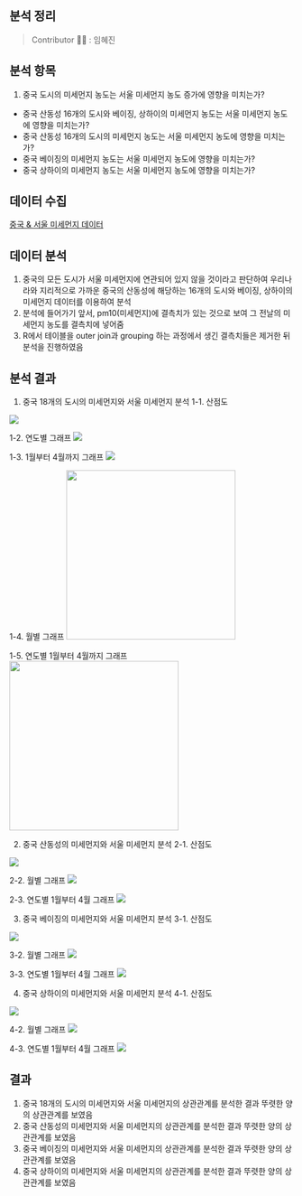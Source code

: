 분석 정리
------------------
> Contributor 👩‍💻 : 임혜진


분석 항목
-------------------
1. 중국 도시의 미세먼지 농도는 서울 미세먼지 농도 증가에 영향을 미치는가? 
  * 중국 산동성 16개의 도시와 베이징, 상하이의 미세먼지 농도는 서울 미세먼지 농도에 영향을 미치는가?
  * 중국 산동성 16개의 도시의 미세먼지 농도는 서울 미세먼지 농도에 영향을 미치는가?
  * 중국 베이징의 미세먼지 농도는 서울 미세먼지 농도에 영향을 미치는가?
  * 중국 상하이의 미세먼지 농도는 서울 미세먼지 농도에 영향을 미치는가?


데이터 수집
--------------------
[중국 & 서울 미세먼지 데이터](https://aqicn.org/data-platform/register/kr/)


데이터 분석
--------------------
1. 중국의 모든 도시가 서울 미세먼지에 연관되어 있지 않을 것이라고 판단하여 우리나라와 지리적으로 가까운 중국의 산동성에 해당하는 16개의 도시와 베이징, 상하이의 미세먼지 데이터를 이용하여 분석
2. 분석에 들어가기 앞서, pm10(미세먼지)에 결측치가 있는 것으로 보여 그 전날의 미세먼지 농도를 결측치에 넣어줌
3. R에서 테이블을 outer join과 grouping 하는 과정에서 생긴 결측치들은 제거한 뒤 분석을 진행하였음


분석 결과
---------------------
1. 중국 18개의 도시의 미세먼지와 서울 미세먼지 분석
 1-1. 산점도
 <img src="./screenshot/correlation graph between china and korea.png"> 

 1-2. 연도별 그래프
 <img src="./screenshot/graph over 7 years.PNG">
 
 1-3. 1월부터 4월까지 그래프
 <img src="./screenshot/graph from jan to apr.PNG">

 1-4. 월별 그래프
 <img src="./screenshot/graph between china and seoul.PNG" width="300">
 
 1-5. 연도별 1월부터 4월까지 그래프
 <img src="./screenshot/graph between china and seoul from Jan to Apr.PNG" width="300">

2. 중국 산동성의 미세먼지와 서울 미세먼지 분석
 2-1. 산점도
<img src="./screenshot/correlation graph between shandong and seoul.PNG">
 
 2-2. 월별 그래프
<img src="./screenshot/graph between shandong and seoul.PNG">

 2-3. 연도별 1월부터 4월 그래프
 <img src="./screenshot/graph between shandong and seoul from Jan to Apr.PNG">

3. 중국 베이징의 미세먼지와 서울 미세먼지 분석
 3-1. 산점도
<img src="./screenshot/correlation graph between beijing and seoul.PNG">

 3-2. 월별 그래프
<img src="./screenshot/graph between beijing and seoul.PNG">

 3-3. 연도별 1월부터 4월 그래프
<img src="./screenshot/graph between beijing and seoul from Jan to Apr.PNG">

4. 중국 상하이의 미세먼지와 서울 미세먼지 분석
 4-1. 산점도
 <img src="./screenshot/correlation graph between shanghai and seoul.PNG">

 4-2. 월별 그래프
 <img src="./screenshot/graph between shanghai and seoul.PNG">
 
 4-3. 연도별 1월부터 4월 그래프
 <img src="./screenshot/graph between shanghai and seoul for Jan to Apr.PNG">


결과
------------------------
1. 중국 18개의 도시의 미세먼지와 서울 미세먼지의 상관관계를 분석한 결과 뚜렷한 양의 상관관계를 보였음
2. 중국 산동성의 미세먼지와 서울 미세먼지의 상관관계를 분석한 결과 뚜렷한 양의 상관관계를 보였음
3. 중국 베이징의 미세먼지와 서울 미세먼지의 상관관계를 분석한 결과 뚜렷한 양의 상관관계를 보였음
4. 중국 상하이의 미세먼지와 서울 미세먼지의 상관관계를 분석한 결과 뚜렷한 양의 상관관계를 보였음
